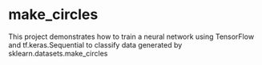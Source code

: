 # make_circles
This project demonstrates how to train a neural network using TensorFlow and tf.keras.Sequential to classify data generated by sklearn.datasets.make_circles
